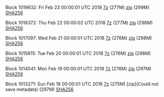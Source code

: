 Block 1019632: Fri Feb 23 00:00:01 UTC 2018 [7z](https://transfer.sh/KRrra/bootstrap.dat.20180223.7z) (277M) [zip](https://transfer.sh/1sXim/bootstrap.dat.20180223.zip) (299M) [SHA256](https://transfer.sh/xl84I/sha256.txt)

Block 1018372: Thu Feb 22 00:00:02 UTC 2018 [7z](https://transfer.sh/oqXGT/bootstrap.dat.20180222.7z) (277M) [zip](https://transfer.sh/14dVeA/bootstrap.dat.20180222.zip) (298M) [SHA256](https://transfer.sh/mWcw5/sha256.txt)

Block 1017097: Wed Feb 21 00:00:01 UTC 2018 [7z](https://transfer.sh/y4MpB/bootstrap.dat.20180221.7z) (276M) [zip](https://transfer.sh/W8iRo/bootstrap.dat.20180221.zip) (298M) [SHA256](https://transfer.sh/ThHK6/sha256.txt)

Block 1015815: Tue Feb 20 00:00:01 UTC 2018 [7z](https://transfer.sh/2Za9t/bootstrap.dat.20180220.7z) (276M) [zip](https://transfer.sh/5t7xU/bootstrap.dat.20180220.zip) (298M) [SHA256](https://transfer.sh/SHMDW/sha256.txt)

Block 1014541: Mon Feb 19 00:00:01 UTC 2018 [7z](https://transfer.sh/miKow/bootstrap.dat.20180219.7z) (276M) [zip](https://transfer.sh/LhF2T/bootstrap.dat.20180219.zip) (297M) [SHA256](https://transfer.sh/VIeE3/sha256.txt)

Block 1013271: Sun Feb 18 00:00:01 UTC 2018 [7z](https://transfer.sh/JBKE5/bootstrap.dat.20180218.7z) (275M) [zip](Could not save metadata) (297M) [SHA256](https://transfer.sh/GYFDI/sha256.txt)

